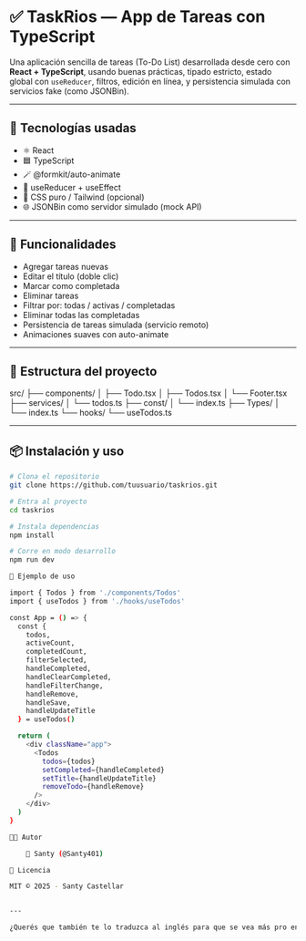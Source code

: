 # ✅ TaskRios — App de Tareas con TypeScript

Una aplicación sencilla de tareas (To-Do List) desarrollada desde cero con **React + TypeScript**, usando buenas prácticas, tipado estricto, estado global con `useReducer`, filtros, edición en línea, y persistencia simulada con servicios fake (como JSONBin).

---

## 🚀 Tecnologías usadas

- ⚛️ React
- 🟦 TypeScript
- 🪄 @formkit/auto-animate
- 🧠 useReducer + useEffect
- 🎨 CSS puro / Tailwind (opcional)
- 🌐 JSONBin como servidor simulado (mock API)

---

## 🧩 Funcionalidades

- Agregar tareas nuevas
- Editar el título (doble clic)
- Marcar como completada
- Eliminar tareas
- Filtrar por: todas / activas / completadas
- Eliminar todas las completadas
- Persistencia de tareas simulada (servicio remoto)
- Animaciones suaves con auto-animate

---

## 📁 Estructura del proyecto

src/
├── components/
│ ├── Todo.tsx
│ ├── Todos.tsx
│ └── Footer.tsx
├── services/
│ └── todos.ts
├── const/
│ └── index.ts
├── Types/
│ └── index.ts
└── hooks/
└── useTodos.ts


---

## 📦 Instalación y uso

```bash
# Clona el repositorio
git clone https://github.com/tuusuario/taskrios.git

# Entra al proyecto
cd taskrios

# Instala dependencias
npm install

# Corre en modo desarrollo
npm run dev

📝 Ejemplo de uso

import { Todos } from './components/Todos'
import { useTodos } from './hooks/useTodos'

const App = () => {
  const {
    todos,
    activeCount,
    completedCount,
    filterSelected,
    handleCompleted,
    handleClearCompleted,
    handleFilterChange,
    handleRemove,
    handleSave,
    handleUpdateTitle
  } = useTodos()

  return (
    <div className="app">
      <Todos
        todos={todos}
        setCompleted={handleCompleted}
        setTitle={handleUpdateTitle}
        removeTodo={handleRemove}
      />
    </div>
  )
}

👨‍💻 Autor

    🧑 Santy (@Santy401)

📜 Licencia

MIT © 2025 - Santy Castellar


---

¿Querés que también te lo traduzca al inglés para que se vea más pro en GitHub? ¿O lo dejamos solo en español por ahora?

